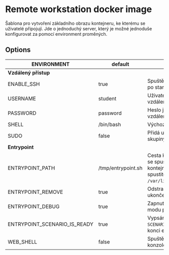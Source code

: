 # Remote workstation docker image

Šablona pro vytvoření základního obrazu kontejneru, ke kterému se uživatelé připojují.
Jde o jednoduchý server, který je možné jednoduše konfigurovat za pomocí environment proměných.

## Options

| ENVIRONMENT  | default |Popis |
| - | - | - |
| **Vzdálený přístup** | | |
| ENABLE_SSH | true | Spuštění SSH serveru po startu
| USERNAME | student | Uživatelské jméno pro vzdálený přístup
| PASSWORD | password | Heslo jméno pro vzdálený přístup
| SHELL | /bin/bash | Výchozí shell uživatele
| SUDO | false | Přidá uživatele do skupiny sudo
| **Entrypoint** | | |
| ENTRYPOINT_PATH | /tmp/entrypoint.sh | Cesta ke scriptu, který se spustí při startu kontejneru (musí být spustitelný, nesmí být `/var/lib/entrypoint.sh`)
| ENTRYPOINT_REMOVE | true | Odstranění scriptu po ukončení
| ENTRYPOINT_DEBUG | true | Zapnutí bash debug modu pro entrypoint
| ENTRYPOINT_SCENARIO_IS_READY | true | Vypsání `SCENARIO_IS_READY` na konci entrypointu
| WEB_SHELL | false | Spuštění webové konzole na portu 7681
